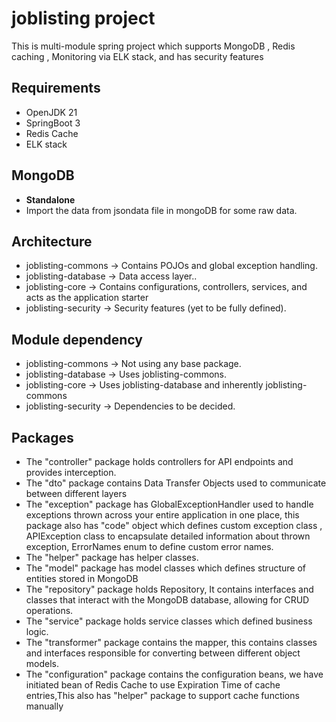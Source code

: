# joblisting project

This is multi-module spring project which supports MongoDB , Redis caching , Monitoring via ELK stack, and has security features

## Requirements
* OpenJDK 21
* SpringBoot 3
* Redis Cache
* ELK stack


## MongoDB
* **Standalone**
* Import the data from jsondata file in mongoDB for some raw data.

## Architecture

- joblisting-commons -> Contains POJOs and global exception handling.
- joblisting-database -> Data access layer..
- joblisting-core -> Contains configurations, controllers, services, and acts as the application starter
- joblisting-security -> Security features (yet to be fully defined).


## Module dependency
- joblisting-commons -> Not using any base package.
- joblisting-database -> Uses joblisting-commons.
- joblisting-core -> Uses joblisting-database and inherently joblisting-commons
- joblisting-security -> Dependencies to be decided.


## Packages
- The "controller" package holds controllers for API endpoints and provides interception.
- The "dto" package contains Data Transfer Objects used to communicate between different layers
- The "exception" package  has GlobalExceptionHandler used to handle exceptions thrown across your entire application in one place, this package also has "code" object which defines custom exception class , APIException class to encapsulate detailed information about thrown exception, ErrorNames enum to define custom error names.
- The "helper" package has helper classes.
- The "model" package has model classes which defines structure of entities stored in MongoDB
- The "repository" package holds Repository, It contains interfaces and classes that interact with the MongoDB database, allowing for CRUD operations.
- The "service" package holds service classes which defined business logic.
- The "transformer" package contains the mapper, this contains classes and interfaces responsible for converting between different object models.
- The "configuration" package contains the configuration beans, we have initiated bean of Redis Cache to use Expiration Time of cache entries,This also has "helper" package to support cache functions manually

